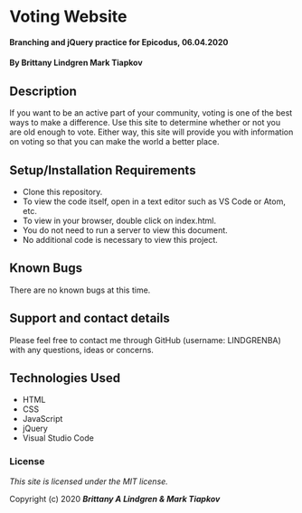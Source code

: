 
# Voting Website

#### Branching and jQuery practice for Epicodus, 06.04.2020

#### By Brittany Lindgren Mark Tiapkov

## Description

If you want to be an active part of your community, voting is one of the best ways to make a difference. Use this site to determine whether or not you are old enough to vote. Either way, this site will provide you with information on voting so that you can make the world a better place.

## Setup/Installation Requirements

* Clone this repository.
* To view the code itself, open in a text editor such as VS Code or Atom, etc.
* To view in your browser, double click on index.html.
* You do not need to run a server to view this document.
* No additional code is necessary to view this project.

## Known Bugs

There are no known bugs at this time. 

## Support and contact details

Please feel free to contact me through GitHub (username: LINDGRENBA) with any questions, ideas or concerns.

## Technologies Used

* HTML
* CSS
* JavaScript
* jQuery
* Visual Studio Code

### License

*This site is licensed under the MIT license.*

Copyright (c) 2020 **_Brittany A Lindgren & Mark Tiapkov_**